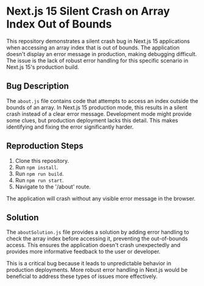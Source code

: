 # Next.js 15 Silent Crash on Array Index Out of Bounds

This repository demonstrates a silent crash bug in Next.js 15 applications when accessing an array index that is out of bounds. The application doesn't display an error message in production, making debugging difficult.  The issue is the lack of robust error handling for this specific scenario in Next.js 15's production build.

## Bug Description

The `about.js` file contains code that attempts to access an index outside the bounds of an array. In Next.js 15 production mode, this results in a silent crash instead of a clear error message.  Development mode might provide some clues, but production deployment lacks this detail. This makes identifying and fixing the error significantly harder.

## Reproduction Steps

1. Clone this repository.
2. Run `npm install`.
3. Run `npm run build`.
4. Run `npm run start`.
5. Navigate to the '/about' route.

The application will crash without any visible error message in the browser.

## Solution

The `aboutSolution.js` file provides a solution by adding error handling to check the array index before accessing it, preventing the out-of-bounds access. This ensures the application doesn't crash unexpectedly and provides more informative feedback to the user or developer.

This is a critical bug because it leads to unpredictable behavior in production deployments.  More robust error handling in Next.js would be beneficial to address these types of issues more effectively.